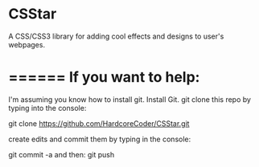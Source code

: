 CSStar
======

A CSS/CSS3 library for adding cool effects and designs to user's webpages.

======
If you want to help:
======

I'm assuming you know how to install git.
Install Git.
git clone this repo by typing into the console:

git clone https://github.com/HardcoreCoder/CSStar.git

create edits and commit them by typing in the console:

git commit -a and then: git push